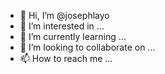 - 👋 Hi, I’m @josephlayo
- 👀 I’m interested in ...
- 🌱 I’m currently learning ...
- 💞️ I’m looking to collaborate on ...
- 📫 How to reach me ...

<!---
josephlayo/josephlayo is a ✨ special ✨ repository because its `README.md` (this file) appears on your GitHub profile.
You can click the Preview link to take a look at your changes.
--->
